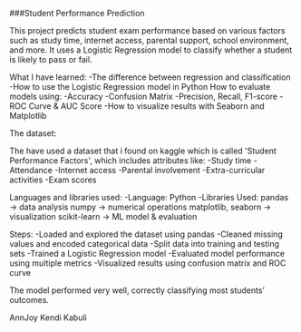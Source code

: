 ###Student Performance Prediction

This project predicts student exam performance based on various factors such as study time, internet access, parental support, school environment, and more.
It uses a Logistic Regression model to classify whether a student is likely to pass or fail.

What I have learned:
-The difference between regression and classification
-How to use the Logistic Regression model in Python
How to evaluate models using:
-Accuracy
-Confusion Matrix
-Precision, Recall, F1-score
-ROC Curve & AUC Score
-How to visualize results with Seaborn and Matplotlib

The dataset:

The  have used a dataset that i found on kaggle which is called 'Student Performance Factors', which includes attributes like:
-Study time
-Attendance
-Internet access
-Parental involvement
-Extra-curricular activities
-Exam scores

Languages and libraries used: 
-Language: Python 
-Libraries Used:
pandas → data analysis
numpy → numerical operations
matplotlib, seaborn → visualization
scikit-learn → ML model & evaluation

Steps: 
-Loaded and explored the dataset using pandas
-Cleaned missing values and encoded categorical data
-Split data into training and testing sets
-Trained a Logistic Regression model
-Evaluated model performance using multiple metrics
-Visualized results using confusion matrix and ROC curve

The model performed very well, correctly classifying most students’ outcomes.

AnnJoy Kendi Kabuli
